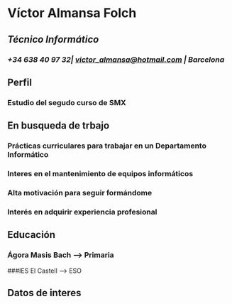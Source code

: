 # **Víctor Almansa Folch**
## ***Técnico Informático***
### *+34 638 40 97 32| victor_almansa@hotmail.com | Barcelona*
## **Perfil**
### Estudio del segudo curso de SMX
## **En busqueda de trbajo**
### Prácticas curriculares para trabajar en un Departamento Informático
### Interes en el mantenimiento de equipos informáticos
### Alta motivación para seguir formándome
### Interés en adquirir experiencia profesional
## **Educación**
### Ágora Masis Bach --> Primaria
###IES El Castell --> ESO
### 
###
## **Datos de interes**
